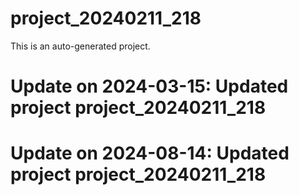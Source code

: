# project_20240211_218

This is an auto-generated project.

# Update on 2024-03-15: Updated project project_20240211_218

# Update on 2024-08-14: Updated project project_20240211_218
